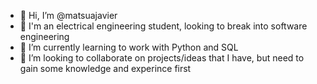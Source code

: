 - 👋 Hi, I’m @matsuajavier
- 👀 I'm an electrical engineering student, looking to break into software engineering
- 🌱 I’m currently learning to work with Python and SQL
- 💞️ I’m looking to collaborate on projects/ideas that I have, but need to gain some knowledge and experince first

<!---
matsuajavier/matsuajavier is a ✨ special ✨ repository because its `README.md` (this file) appears on your GitHub profile.
You can click the Preview link to take a look at your changes.
--->
